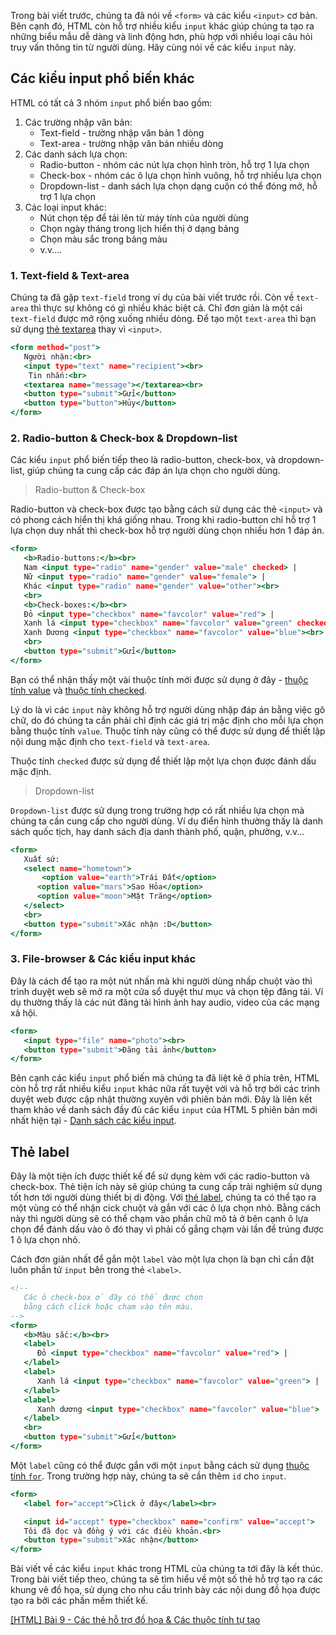Trong bài viết trước, chúng ta đã nói về `<form>` và các kiểu `<input>` cơ bản. Bên cạnh đó, HTML còn hỗ trợ nhiều kiểu `input` khác giúp chúng ta tạo ra những biểu mẫu dễ dàng và linh động hơn, phù hợp với nhiều loại câu hỏi truy vấn thông tin từ người dùng. Hãy cùng nói về các kiểu `input` này.

## Các kiểu input phổ biến khác

HTML có tất cả 3 nhóm `input` phổ biến bao gồm:

1. Các trường nhập văn bản:
   - Text-field - trường nhập văn bản 1 dòng
   - Text-area - trường nhập văn bản nhiều dòng
2. Các danh sách lựa chọn:
   - Radio-button - nhóm các nút lựa chọn hình tròn, hỗ trợ 1 lựa chọn
   - Check-box - nhóm các ô lựa chọn hình vuông, hỗ trợ nhiều lựa chọn
   - Dropdown-list - danh sách lựa chọn dạng cuộn có thể đóng mở, hỗ trợ 1 lựa chọn
3. Các loại input khác:
   - Nút chọn tệp để tải lên từ máy tính của người dùng
   - Chọn ngày tháng trong lịch hiển thị ở dạng bảng
   - Chọn màu sắc trong bảng màu
   - v.v....

### 1. Text-field & Text-area

Chúng ta đã gặp `text-field` trong ví dụ của bài viết trước rồi. Còn về `text-area` thì thực sự không có gì nhiều khác biệt cả. Chỉ đơn giản là một cái `text-field` được mở rộng xuống nhiều dòng. Để tạo một `text-area` thì bạn sử dụng [thẻ textarea](https://www.w3schools.com/tags/tag_textarea.asp)
thay vì `<input>`.

```textarea.html
<form method="post">
   Người nhận:<br>
   <input type="text" name="recipient"><br>
    Tin nhắn:<br>
   <textarea name="message"></textarea><br>
   <button type="submit">Gửi</button>
   <button type="button">Hủy</button>
</form>
```

### 2. Radio-button & Check-box & Dropdown-list

Các kiểu `input` phổ biến tiếp theo là radio-button, check-box, và dropdown-list, giúp chúng ta cung cấp các đáp án lựa chọn cho người dùng.

> Radio-button & Check-box

Radio-button và check-box được tạo bằng cách sử dụng các thẻ `<input>` và có phong cách hiển thị khá giống nhau. Trong khi radio-button chỉ hỗ trợ 1 lựa chọn duy nhất thì check-box hỗ trợ người dùng chọn nhiều hơn 1 đáp án.

```choices.html
<form>
   <b>Radio-buttons:</b><br>
   Nam <input type="radio" name="gender" value="male" checked> |
   Nữ <input type="radio" name="gender" value="female"> |
   Khác <input type="radio" name="gender" value="other"><br>
   <br>
   <b>Check-boxes:</b><br>
   Đỏ <input type="checkbox" name="favcolor" value="red"> |
   Xanh lá <input type="checkbox" name="favcolor" value="green" checked> |
   Xanh Dương <input type="checkbox" name="favcolor" value="blue"><br>
   <br>
   <button type="submit">Gửi</button>
</form>
```

Bạn có thể nhận thấy một vài thuộc tính mới được sử dụng ở đây - [thuộc tính value](https://www.w3schools.com/tags/att_value.asp) và [thuộc tính checked](https://www.w3schools.com/tags/att_input_checked.asp).

Lý do là vì các `input` này không hỗ trợ người dùng nhập đáp án bằng việc gõ chữ, do đó chúng ta cần phải chỉ định các giá trị mặc định cho mỗi lựa chọn bằng thuộc tính `value`. Thuộc tính này cũng có thể được sử dụng để thiết lập nội dung mặc định cho `text-field` và `text-area`.

Thuộc tính `checked` được sử dụng để thiết lập một lựa chọn được đánh dấu mặc định.

> Dropdown-list

`Dropdown-list` được sử dụng trong trường hợp có rất nhiều lựa chọn mà chúng ta cần cung cấp cho người dùng. Ví dụ điển hình thường thấy là danh sách quốc tịch, hay danh sách địa danh thành phố, quận, phường, v.v...

```dropdown.html
<form>
   Xuất sứ:
   <select name="hometown">
       <option value="earth">Trái Đất</option>
      <option value="mars">Sao Hỏa</option>
      <option value="moon">Mặt Trăng</option>
   </select>
   <br>
   <button type="submit">Xác nhận :D</button>
</form>
```

### 3. File-browser & Các kiểu input khác

Đây là cách để tạo ra một nút nhấn mà khi người dùng nhấp chuột vào thì trình duyệt web sẽ mở ra một cửa sổ duyệt thư mục và chọn tệp đăng tải. Ví dụ thường thấy là các nút đăng tải hình ảnh hay audio, video của các mạng xã hội.

```file.html
<form>
   <input type="file" name="photo"><br>
   <button type="submit">Đăng tải ảnh</button>
</form>
```

Bên cạnh các kiểu `input` phổ biến mà chúng ta đã liệt kê ở phía trên, HTML còn hỗ trợ rất nhiều kiểu `input` khác nữa rất tuyệt vời và hỗ trợ bởi các trình duyệt web được cập nhật thường xuyên với phiên bản mới. Đây là liên kết tham khảo về danh sách đầy đủ các kiểu `input` của HTML 5 phiên bản mới nhất hiện tại - [Danh sách các kiểu input](https://www.w3schools.com/tags/att_input_type.asp).

## Thẻ label

Đây là một tiện ích được thiết kế để sử dụng kèm với các radio-button và check-box. Thẻ tiện ích này sẽ giúp chúng ta cung cấp trải nghiệm sử dụng tốt hơn tới người dùng thiết bị di động. Với [thẻ label](https://www.w3schools.com/tags/tag_label.asp), chúng ta có thể tạo ra một vùng có thể nhận cick chuột và gắn với các ô lựa chọn nhỏ. Bằng cách này thì người dùng sẽ có thể chạm vào phần chữ mô tả ở bên cạnh ô lựa chọn để đánh dấu vào ô đó thay vì phải cố gắng chạm vài lần để trúng được 1 ô lựa chọn nhỏ.

Cách đơn giản nhất để gắn một `label` vào một lựa chọn là bạn chỉ cần đặt luôn phần tử `input` bên trong thẻ `<label>`.

```label.html
<!--
   Các ô check-box ở đây có thể được chọn
   bằng cách click hoặc chạm vào tên màu.
-->
<form>
   <b>Màu sắc:</b><br>
   <label>
      Đỏ <input type="checkbox" name="favcolor" value="red"> |
   </label>
   <label>
      Xanh lá <input type="checkbox" name="favcolor" value="green"> |
   </label>
   <label>
      Xanh dương <input type="checkbox" name="favcolor" value="blue">
   </label>
   <br>
   <button type="submit">Gửi</button>
</form>
```

Một `label` cũng có thể được gắn với một `input` bằng cách sử dụng [thuộc tính
`for`](https://www.w3schools.com/tags/att_for.asp). Trong trường hợp này, chúng ta
sẽ cần thêm `id` cho `input`.

```label.html
<form>
   <label for="accept">Click ở đây</label><br>

   <input id="accept" type="checkbox" name="confirm" value="accept">
   Tôi đã đọc và đồng ý với các điều khoản.<br>
   <button type="submit">Xác nhận</button>
</form>
```

Bài viết về các kiểu `input` khác trong HTML của chúng ta tới đây là kết thúc. Trong bài viết tiếp theo, chúng ta sẽ tìm hiểu về một số thẻ hỗ trợ tạo ra các khung vẽ đồ họa, sử dụng cho nhu cầu trình bày các nội dung đồ họa được tạo ra bởi các phần mềm thiết kế.

[[HTML] Bài 9 - Các thẻ hỗ trợ đồ họa & Các thuộc tính tự tạo](/article/view/0040/html-bài-9---các-thẻ-đồ-họa-&-thuộc-tính-tự-tạo)
